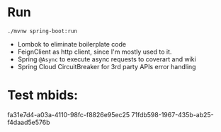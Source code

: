 # Run
`./mvnw spring-boot:run`

- Lombok to eliminate boilerplate code
- FeignClient as http client, since I'm mostly used to it.
- Spring `@Async` to execute async requests to coverart and wiki
- Spring Cloud CircuitBreaker for 3rd party APIs error handling

# Test mbids:

fa31e7d4-a03a-4110-98fc-f8826e95ec25
71fdb598-1967-435b-ab25-f4daad5e576b